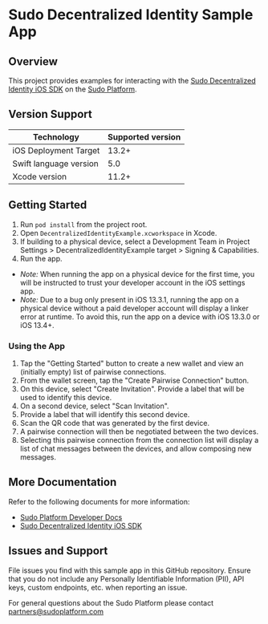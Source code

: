 # Sudo Decentralized Identity Sample App

## Overview
This project provides examples for interacting with the [Sudo Decentralized Identity iOS SDK](https://github.com/sudoplatform/sudo-decentralized-identity-ios) on the [Sudo Platform](https://sudoplatform.com/).

## Version Support
| Technology             | Supported version |
| ---------------------- | ----------------- |
| iOS Deployment Target  | 13.2+             |
| Swift language version | 5.0               |
| Xcode version          | 11.2+             |

## Getting Started
1. Run `pod install` from the project root.
2. Open `DecentralizedIdentityExample.xcworkspace` in Xcode.
3. If building to a physical device, select a Development Team in Project Settings > DecentralizedIdentityExample target > Signing & Capabilities.
4. Run the app.
  - *Note:* When running the app on a physical device for the first time, you will be instructed to trust your developer account in the iOS settings app.
  - *Note:* Due to a bug only present in iOS 13.3.1, running the app on a physical device without a paid developer account will display a linker error at runtime. To avoid this, run the app on a device with iOS 13.3.0 or iOS 13.4+.

### Using the App
1. Tap the "Getting Started" button to create a new wallet and view an (initially empty) list of pairwise connections.
2. From the wallet screen, tap the "Create Pairwise Connection" button.
3. On this device, select "Create Invitation". Provide a label that will be used to identify this device.
4. On a second device, select "Scan Invitation".
  1. Provide a label that will identify this second device.
  2. Scan the QR code that was generated by the first device.
5. A pairwise connection will then be negotiated between the two devices.
6. Selecting this pairwise connection from the connection list will display a list of chat messages between the devices, and allow composing new messages.

## More Documentation
Refer to the following documents for more information:

* [Sudo Platform Developer Docs](https://docs.sudoplatform.com)
* [Sudo Decentralized Identity iOS SDK](https://github.com/sudoplatform/sudo-decentralized-identity-ios)

## Issues and Support
File issues you find with this sample app in this GitHub repository. Ensure that you do not include any Personally Identifiable Information (PII), API keys, custom endpoints, etc. when reporting an issue.

For general questions about the Sudo Platform please contact [partners@sudoplatform.com](mailto:partners@sudoplatform.com)

